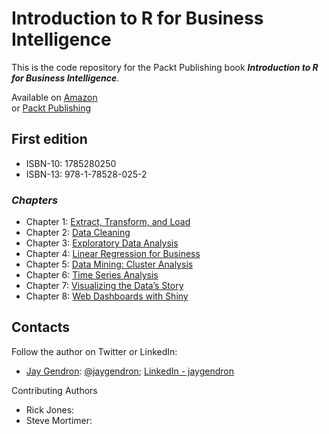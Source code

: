 # Introduction to R for Business Intelligence
This is the code repository for the Packt Publishing book _**Introduction to R for Business Intelligence**_.

Available on [Amazon](https://www.amazon.com/Introduction-Business-Intelligence-Jay-Gendron-ebook/dp/B01F7HCAWG)  
or [Packt Publishing](https://www.packtpub.com/big-data-and-business-intelligence/introduction-r-business-intelligence)

## First edition
* ISBN-10: 1785280250
* ISBN-13: 978-1-78528-025-2
 
### _Chapters_

* Chapter 1: [Extract, Transform, and Load](https://github.com/jgendron/com.packtpub.intro.r.bi/tree/master/Chapter1-ExtractTransformLoad)
* Chapter 2: [Data Cleaning](https://github.com/jgendron/com.packtpub.intro.r.bi/tree/master/Chapter2-DataCleaning)
* Chapter 3: [Exploratory Data Analysis](https://github.com/jgendron/com.packtpub.intro.r.bi/tree/master/Chapter3-ExploratoryDataAnalysis)
* Chapter 4: [Linear Regression for Business](https://github.com/jgendron/com.packtpub.intro.r.bi/tree/master/Chapter4-LinearRegressionforBusiness)
* Chapter 5: [Data Mining: Cluster Analysis](https://github.com/jgendron/com.packtpub.intro.r.bi/tree/master/Chapter5-ClusteringAnalysis)
* Chapter 6: [Time Series Analysis](https://github.com/jgendron/com.packtpub.intro.r.bi/tree/master/Chapter6-TimeSeriesAnalysis)
* Chapter 7: [Visualizing the Data’s Story](https://github.com/jgendron/com.packtpub.intro.r.bi/tree/master/Chapter7-DataVisualization)
* Chapter 8: [Web Dashboards with Shiny](https://github.com/jgendron/com.packtpub.intro.r.bi/tree/master/Chapter8-ShinyDashboards)

## Contacts

Follow the author on Twitter or LinkedIn:
* [Jay Gendron](https://www.packtpub.com/books/info/authors/jay-gendron): [@jaygendron](https://twitter.com/jaygendron); [LinkedIn - jaygendron](https://www.linkedin.com/in/jaygendron)

Contributing Authors
* Rick Jones: 
* Steve Mortimer: 
